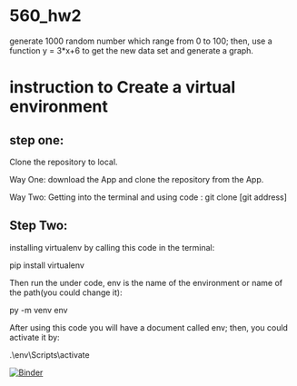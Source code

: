 # 560_hw2
generate 1000 random number which range from 0 to 100; then, use a function y = 3*x+6 to get the new data set and generate a graph.

# instruction to Create a virtual environment

## step one:
Clone the repository to local. 

Way One: download the App and clone the repository from the App.

Way Two: Getting into the terminal and using code : git clone [git address]

## Step Two:
installing virtualenv by calling this code in the terminal:

pip install virtualenv

Then run the under code, env is the name of the environment or name of the path(you could change it):

py -m venv env

After using this code you will have a document called env; then, you could activate it by:

.\env\Scripts\activate


[![Binder](https://mybinder.org/badge_logo.svg)](https://mybinder.org/v2/gh/xielidawan/560_hw2/master?filepath=HW2_task5.ipynb)
